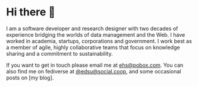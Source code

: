 # Hi there 👋

I am a software developer and research designer with two decades of experience bridging
the worlds of data management and the Web. I have worked in academia, startups,
corporations and government. I work best as a member of agile, highly
collaborative teams that focus on knowledge sharing and a commitment to
sustainability.

If you want to get in touch please email me at [ehs@pobox.com]. You can also
find me on fediverse at [\@edsu@social.coop], and some occasional posts on [my blog].

[\@edsu@social.coop]: https://social.coop/@edsu
[ehs@pobox.com]: mailto:ehs@pobox.com
[my website]: https://inkdroid.org
